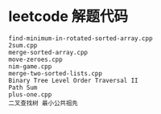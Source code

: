 # leetcode 解题代码



	find-minimum-in-rotated-sorted-array.cpp
	2sum.cpp
	merge-sorted-array.cpp
	move-zeroes.cpp
	nim-game.cpp
	merge-two-sorted-lists.cpp
	Binary Tree Level Order Traversal II
	Path Sum
	plus-one.cpp
	二叉查找树 最小公共祖先
	